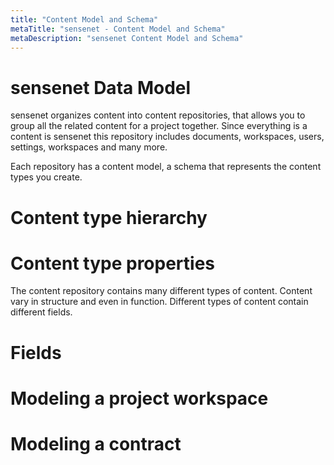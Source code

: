 ```yaml
---
title: "Content Model and Schema"
metaTitle: "sensenet - Content Model and Schema"
metaDescription: "sensenet Content Model and Schema"
---
```


# sensenet Data Model

sensenet organizes content into content repositories, that allows you to group all the related content for a project together. Since everything is a content is sensenet this repository includes documents, workspaces, users, settings, workspaces and many more.

Each repository has a content model, a schema that represents the content types you create.

# Content type hierarchy

# Content type properties

The content repository contains many different types of content. Content vary in structure and even in function. Different types of content contain different fields.

# Fields

# Modeling a project workspace

# Modeling a contract
